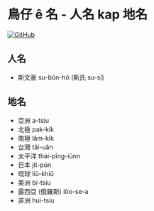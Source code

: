鳥仔 ê 名 - 人名 kap 地名
===

[![GitHub](https://img.shields.io/badge/GitHub-black?logo=github)](https://github.com/siansiansu/tsiau-a-e-mia)

## 人名

- 斯文豪 su-bûn-hô (斯氏 su-sī)

## 地名

- 亞洲 a-tsiu
- 北極 pak-ki̍k
- 南極 lâm-ki̍k
- 台灣 tâi-uân
- 太平洋 thài-pîng-iûnn
- 日本 ji̍t-pún
- 琉球 liû-khiû
- 美洲 bí-tsiu
- 露西亞 (俄羅斯) lōo-se-a
- 非洲 hui-tsiu
